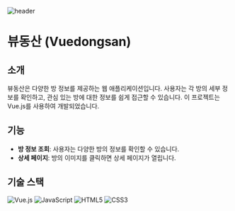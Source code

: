 ![header](https://capsule-render.vercel.app/api?type=Rect&height=200&text=vuedongsan-project&fontSize=70&color=42b983&stroke=FFF&fontColor=fff)
# 뷰동산 (Vuedongsan)

## 소개

뷰동산은 다양한 방 정보를 제공하는 웹 애플리케이션입니다. 사용자는 각 방의 세부 정보를 확인하고, 관심 있는 방에 대한 정보를 쉽게 접근할 수 있습니다. 이 프로젝트는 Vue.js를 사용하여 개발되었습니다.

## 기능

- **방 정보 조회**: 사용자는 다양한 방의 정보를 확인할 수 있습니다.
- **상세 페이지**: 방의 이미지를 클릭하면 상세 페이지가 열립니다.

## 기술 스택

![Vue.js](https://img.shields.io/badge/Vue.js-4FC08D?style=flat-square&logo=vue.js&logoColor=white) 
![JavaScript](https://img.shields.io/badge/JavaScript-F7DF1E?style=flat-square&logo=javascript&logoColor=black) 
![HTML5](https://img.shields.io/badge/HTML-E34F26?style=flat-square&logo=html5&logoColor=white) 
![CSS3](https://img.shields.io/badge/CSS-1572B6?style=flat-square&logo=css3&logoColor=white)